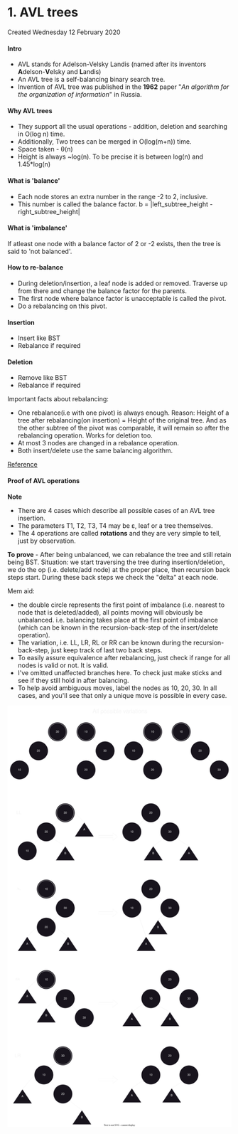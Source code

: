 # 1. AVL trees
Created Wednesday 12 February 2020

#### Intro
* AVL stands for Adelson-Velsky Landis (named after its inventors **A**delson-**V**elsky and **L**andis)
* An AVL tree is a self-balancing binary search tree.
* Invention of AVL tree was published in the **1962** paper "*An algorithm for the organization of information*" in Russia.

#### Why AVL trees
* They support all the usual operations - addition, deletion and searching  in O(log n) time.
* Additionally, Two trees can be merged in O(log(m+n)) time.
* Space taken - θ(n)
* Height is always ~log(n). To be precise it is between log(n) and 1.45*log(n)

#### What is 'balance'
* Each node stores an extra number in the range -2 to 2, inclusive.
* This number is called the balance factor. b = |left_subtree_height - right_subtree_height|

#### What is 'imbalance'
If atleast one node with a balance factor of 2 or -2 exists, then the tree is said to 'not balanced'.

#### How to re-balance
* During deletion/insertion, a leaf node is added or removed. Traverse up from there and change the balance factor for the parents.
* The first node where balance factor is unacceptable is called the pivot.
* Do a rebalancing on this pivot.

#### Insertion
* Insert like BST
* Rebalance if required

#### Deletion
* Remove like BST
* Rebalance if required

Important facts about rebalancing:
* One rebalance(i.e with one pivot) is always enough. Reason: Height of a tree after rebalancing(on insertion) = Height of the original tree. And as the other subtree of the pivot was comparable, it will remain so after the rebalancing operation. Works for deletion too.
* At most 3 nodes are changed in a rebalance operation.
* Both insert/delete use the same balancing algorithm.

[Reference](https://skerritt.blog/avl/)

#### Proof of AVL operations
**Note**
* There are 4 cases which describe all possible cases of an AVL tree insertion.
* The parameters T1, T2, T3, T4 may be ε, leaf or a tree themselves.
* The 4 operations are called **rotations** and they are very simple to tell, just by observation.

**To prove** - After being unbalanced, we can rebalance the tree and still retain being BST.
Situation: we start traversing the tree during insertion/deletion, we do the op (i.e. delete/add node) at the proper place, then recursion back steps start. During these back steps we check the "delta" at each node.

Mem aid: 
- the double circle represents the first point of imbalance (i.e. nearest to node that is deleted/added), all points moving will obviously be unbalanced. i.e. balancing takes place at the first point of imbalance (which can be known in the recursion-back-step of the insert/delete operation).
- The variation, i.e. LL, LR, RL or RR can be known during the recursion-back-step, just keep track of last two back steps.
- To easily assure equivalence after rebalancing, just check if range for all nodes is valid or not. It is valid.
- I've omitted unaffected branches here. To check just make sticks and see if they still hold in after balancing.
- To help avoid ambiguous moves, label the nodes as 10, 20, 30. In all cases, and you'll see that only a unique move is possible in every case.

![](../../../../../../../../assets/0_index-image-1-af7e3102.svg)